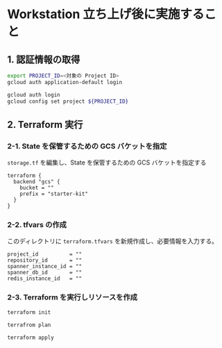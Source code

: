 # Workstation 立ち上げ後に実施すること

## 1. 認証情報の取得
```bash
export PROJECT_ID=<対象の Project ID>
gcloud auth application-default login

gcloud auth login
gcloud config set project ${PROJECT_ID}
```

## 2. Terraform 実行
### 2-1. State を保管するための GCS バケットを指定
`storage.tf` を編集し、State を保管するための GCS バケットを指定する
```
terraform {
  backend "gcs" {
    bucket = ""
    prefix = "starter-kit"
  }
}
```

### 2-2. tfvars の作成
このディレクトリに `terraform.tfvars` を新規作成し、必要情報を入力する。
```
project_id          = ""
repository_id       = ""
spanner_instance_id = ""
spanner_db_id       = ""
redis_instance_id   = ""
```

### 2-3. Terraform を実行しリソースを作成
```bash
terraform init

terrafrom plan

terraform apply
```